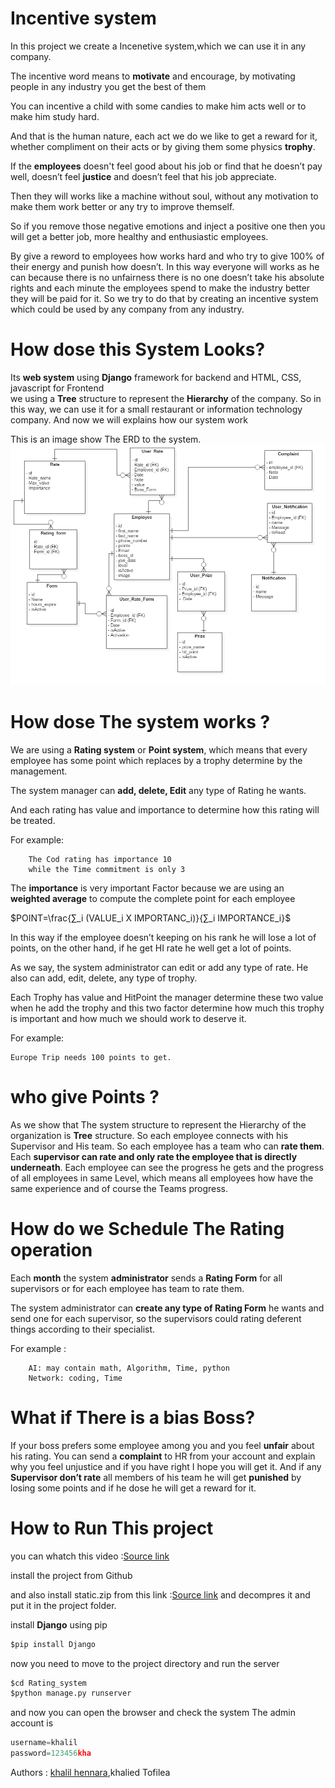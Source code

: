 # Incentive system

In this project we create a Incenetive system,which we can use it in any company.

The incentive word means to **motivate** and encourage, by motivating people in any industry you get the best of them

You can incentive a child with some candies to make him acts well or to make him study hard.

And that is the human nature, each act we do we like to get a reward for it, whether compliment on their acts or by giving them some physics **trophy**.

If the **employees** doesn't feel good about his job or find that he doesn’t pay well, doesn’t feel **justice** and doesn’t feel that his job appreciate.

Then they will works like a machine without soul, without any motivation to make them work better or any try to improve themself. 

So if you remove those negative emotions and inject a positive one then you will get a better job, more healthy and enthusiastic employees.

By give a reword to employees how works hard and who try to give 100% of their energy and  punish how doesn’t.
In this way everyone will works as he can because there is no unfairness there is no one doesn’t take his absolute rights and each minute the employees spend to make the industry better they will be paid for it.
So we try to do that by creating an incentive system which could be used by any company from any industry.


#  How dose this System Looks?

Its **web system** using **Django** framework for backend and HTML, CSS, javascript for Frontend  
we using a **Tree** structure to represent the **Hierarchy** of the company.
So in this way, we can use it for a small restaurant or information technology company.
And now we will explains how our system work 

This is an image show The ERD to the system.
<img src="ERD.png">

# How dose The system works ?
We are using a **Rating system** or **Point system**, which means that every employee has some point which replaces by a trophy determine by the management.

The system manager can **add, delete, Edit** any type of Rating he wants.

And each rating has value and importance to determine how this rating will be treated.

For example:
        
        The Cod rating has importance 10 
        while the Time commitment is only 3

The **importance** is very important Factor because we are using an **weighted average** to compute the complete point for each employee

$POINT=\frac{∑_i (VALUE_i X IMPORTANC_i)}{∑_i IMPORTANCE_i}$

In this way if the employee doesn’t keeping on his rank he will lose a lot of points, on the other hand, if he get HI rate he well get a lot of points.

As we say, the system administrator can edit or add any type of rate.
He also can add, edit, delete, any type of trophy.

Each Trophy has value and HitPoint the manager determine these two value when he add the trophy and this two factor determine how much this trophy is important and how much we should work to deserve it.

For example:

    Europe Trip needs 100 points to get.
    
# who give Points ?
As we show that  The system structure to represent the Hierarchy of the organization is **Tree** structure.
So each employee connects with his Supervisor and His team.
So each employee has a team who can **rate them**.
Each **supervisor can rate and only rate the employee that is directly underneath**.
Each employee can see the progress he gets and the progress of all employees in same Level, which means all employees how  have the same experience and of course the Teams progress.

# How do we Schedule The Rating operation

Each **month** the system **administrator** sends a **Rating Form** for all supervisors or for each employee has team to rate them.

The system administrator can **create any type of Rating Form** he wants and send one for each supervisor, so the supervisors could rating deferent things according to their specialist.

For example :

        AI: may contain math, Algorithm, Time, python
        Network: coding, Time 
        
        
# What if There is a bias Boss?
If your boss prefers some employee among you and you feel **unfair** about his rating.
You can send a **complaint** to HR from your account and explain why you feel unjustice and if you have right I hope you will get it.
And if any **Supervisor don’t rate** all members of his team he will get **punished** by losing some points and if he dose he will get a reward for it.


# How to Run This project 
you can whatch this video :[Source link](https://drive.google.com/drive/folders/1OrTKYRa5Csk053V8Zrd9T7ATH4KgRTfn?usp=sharing)

install the project from Github

and also install static.zip from this link :[Source link](https://drive.google.com/drive/folders/1OrTKYRa5Csk053V8Zrd9T7ATH4KgRTfn?usp=sharing)
and decompres it and put it in the project folder. 

install **Django** using pip 


```python
$pip install Django
```

now you need to move to the project directory and run the server


```python
$cd Rating_system
$python manage.py runserver
```

and now you can open the browser and check the system 
The admin account is 


```python
username=khalil
password=123456kha
```

Authors : [khalil hennara](https://github.com/khalil-Hennara),khalied Tofilea


```python

```



